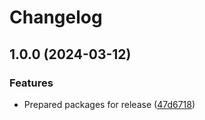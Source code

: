 # Changelog

## 1.0.0 (2024-03-12)


### Features

* Prepared packages for release ([47d6718](https://github.com/do-ob-io/config/commit/47d6718279f8da7f2e170efc5758ece9a7633b0d))
